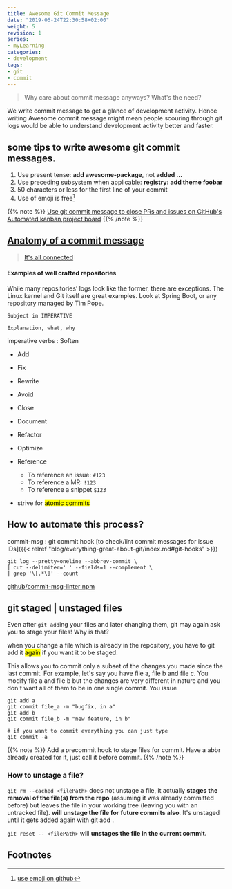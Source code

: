 ```yaml
---
title: Awesome Git Commit Message
date: "2019-06-24T22:30:58+02:00"
weight: 5
revision: 1
series:
- myLearning
categories:
- development
tags:
- git
- commit
---
```


> Why care about commit message anyways? What's the need?


We write commit message to get a glance of development activity. Hence writing Awesome commit message might mean people scouring through git logs would be able to understand development activity better and faster.

## some tips to write awesome git commit messages.

1. Use present tense: **add awesome-package**, not **added ...**
2. Use preceding subsystem when applicable: **registry: add theme foobar**
3. 50 characters or less for the first line of your commit
4. Use of emoji is free[^1]

{{% note %}}
  [Use git commit message to close PRs and issues on GitHub's Automated kanban project board](https://help.github.com/en/articles/closing-issues-using-keywords)
{{% /note %}}

## [Anatomy of a commit message](https://chris.beams.io/posts/git-commit/)

> [It's all connected](https://about.gitlab.com/2016/03/08/gitlab-tutorial-its-all-connected/)

#### Examples of well crafted repositories

While many repositories’ logs look like the former, there are exceptions. The Linux kernel and Git itself are great examples. Look at Spring Boot, or any repository managed by Tim Pope.

```
Subject in IMPERATIVE

Explanation, what, why
```

imperative verbs
: Soften
* Add
* Fix
* Rewrite
* Avoid
* Close
* Document
* Refactor
* Optimize

* Reference
  - To reference an issue: `#123`
  - To reference a MR: `!123`
  - To reference a snippet `$123`
- strive for <mark>atomic commits</mark>

## How to automate this process?

commit-msg
: git commit hook [to check/lint commit messages for issue IDs]({{< relref "blog/everything-great-about-git/index.md#git-hooks" >}})

```
git log --pretty=oneline --abbrev-commit \
| cut --delimiter=' ' --fields=1 --complement \
| grep '\[.*\]' --count
```

[github/commit-msg-linter npm](https://github.com/legend80s/commit-msg-linter)

## git staged | unstaged files

Even after `git add`ing your files and later changing them, git may again ask you to stage
your files! Why is that?

when you change a file which is already in the repository, you have to git add it <mark>again</mark> if you want it to be staged.

This allows you to commit only a subset of the changes you made since the last commit. For example, let's say you have file a, file b and file c. You modify file a and file b but the changes are very different in nature and you don't want all of them to be in one single commit. You issue

```
git add a
git commit file_a -m "bugfix, in a"
git add b
git commit file_b -m "new feature, in b"

# if you want to commit everything you can just type
git commit -a
```

{{% note %}}
  Add a precommit hook to stage files for commit. Have a abbr already created for it,
  just call it before commit.
{{% /note %}}

### How to unstage a file?

`git rm --cached <filePath>` does not unstage a file, it actually **stages the removal of the file(s) from the repo** (assuming it was already committed before) but leaves the file in your working tree (leaving you with an untracked file). **will unstage the file for future commits also**. It's unstaged until it gets added again with git add <file>.

`git reset -- <filePath>` will **unstages the file in the current commit.**


## Footnotes

[^1]: [use emoji on github](https://www.webfx.com/tools/emoji-cheat-sheet/)